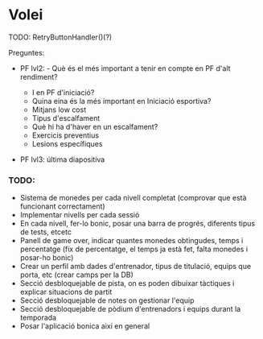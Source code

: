 # Volei

TODO: RetryButtonHandler()(?)


Preguntes:
 - PF lvl2: - Què és el més important a tenir en compte en PF d'alt rendiment? 
	- I en PF d'iniciació? 
	- Quina eina és la més important en Iniciació esportiva?
	- Mitjans low cost
	- Tipus d'escalfament
	- Què hi ha d'haver en un escalfament?
	- Exercicis preventius
	- Lesions específiques

- PF lvl3: última diapositiva


### TODO:
- Sistema de monedes per cada nivell completat (comprovar que està funcionant correctament)
- Implementar nivells per cada sessió
- En cada nivell, fer-lo bonic, posar una barra de progrés, diferents tipus de tests, etcetc
- Panell de game over, indicar quantes monedes obtingudes, temps i percentatge (fix de percentatge, el temps ja està fet, falta monedes i posar-ho bonic)
- Crear un perfil amb dades d'entrenador, tipus de titulació, equips que porta, etc (crear camps per la DB)
- Secció desbloquejable de pista, on es poden dibuixar tàctiques i explicar situacions de partit
- Secció desbloquejable de notes on gestionar l'equip
- Secció desbloquejable de pòdium d'entrenadors i equips durant la temporada
- Posar l'aplicació bonica així en general